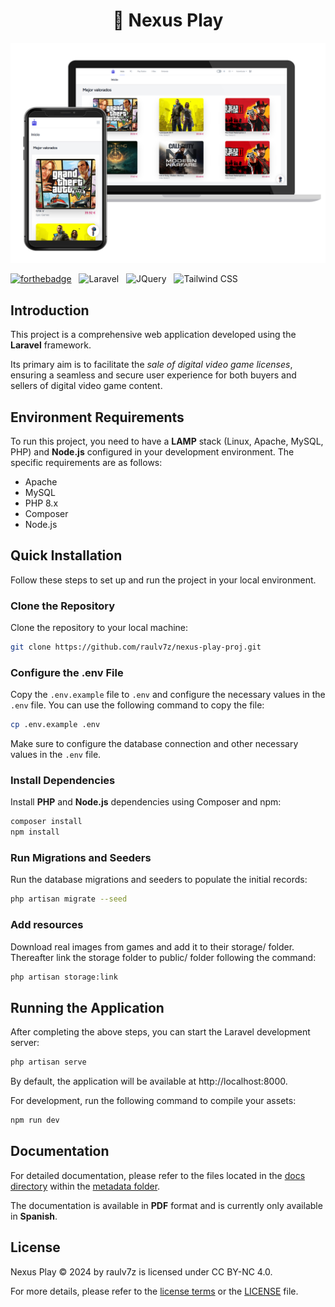 <h1 align="center">
  🤖 Nexus Play
</h1>

<p align="center">
    <img src="metadata/images/preview-homepage.png" alt="Home-page preview">
</p>

[![forthebadge](https://forthebadge.com/images/badges/built-with-love.svg)](https://forthebadge.com) &nbsp;
![Laravel](https://ziadoua.github.io/m3-Markdown-Badges/badges/Laravel/laravel1.svg) &nbsp;
![JQuery](https://ziadoua.github.io/m3-Markdown-Badges/badges/jQuery/jquery1.svg) &nbsp;
![Tailwind CSS](https://ziadoua.github.io/m3-Markdown-Badges/badges/TailwindCSS/tailwindcss1.svg) &nbsp;

## Introduction

This project is a comprehensive web application developed using the **Laravel** framework.

Its primary aim is to facilitate the *sale of digital video game licenses*,
ensuring a seamless and secure user experience for both buyers and sellers of digital video game content.

## Environment Requirements

To run this project, you need to have a **LAMP** stack (Linux, Apache, MySQL, PHP) and **Node.js** configured in your development environment. The specific requirements are as follows:

- Apache
- MySQL
- PHP 8.x
- Composer
- Node.js

## Quick Installation

Follow these steps to set up and run the project in your local environment.

### Clone the Repository

Clone the repository to your local machine:

```bash
git clone https://github.com/raulv7z/nexus-play-proj.git
```

### Configure the .env File

Copy the `.env.example` file to `.env` and configure the necessary values in the `.env` file. You can use the following command to copy the file:

```bash
cp .env.example .env
```

Make sure to configure the database connection and other necessary values in the `.env` file.

### Install Dependencies

Install **PHP** and **Node.js** dependencies using Composer and npm:

```bash
composer install
npm install
```

### Run Migrations and Seeders

Run the database migrations and seeders to populate the initial records:

```bash
php artisan migrate --seed
```
### Add resources

Download real images from games and add it to their storage/ folder.
Thereafter link the storage folder to public/ folder following the command:

```bash
php artisan storage:link
```

## Running the Application

After completing the above steps, you can start the Laravel development server:

```bash
php artisan serve
```

By default, the application will be available at http://localhost:8000.

For development, run the following command to compile your assets:

```bash
npm run dev
```
## Documentation

For detailed documentation, please refer to the files located in the [docs directory](metadata/docs/) within the [metadata folder](metadata).

The documentation is available in **PDF** format and is currently only available in **Spanish**.

## License
Nexus Play © 2024 by raulv7z is licensed under CC BY-NC 4.0.

For more details, please refer to the [license terms](http://creativecommons.org/licenses/by-nc/4.0/) or the [LICENSE](https://github.com/raulv7z/nexus-play/blob/main/LICENSE) file.
